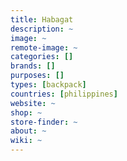 ```yaml
---
title: Habagat
description: ~
image: ~
remote-image: ~
categories: []
brands: []
purposes: []
types: [backpack]
countries: [philippines]
website: ~
shop: ~
store-finder: ~
about: ~
wiki: ~
---
```

